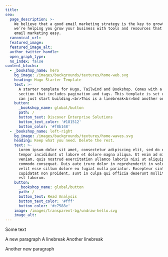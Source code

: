 ```yaml
---
title:
seo:
  page_description: >-
    We believe that a good email marketing strategy is the key to growth. So
    we’re helping you grow your business with tools and resources that make
    email marketing easy.
  canonical_url:
  featured_image:
  featured_image_alt:
  author_twitter_handle:
  open_graph_type:
  no_index: false
content_blocks:
  - _bookshop_name: hero
    bg_image: /images/backgrounds/textures/home-web.svg
    heading: Hugo Starter Template
    text: >-
      A starter template for Hugo, Tailwind and Bookshop. Comes with a blog
      section that includes pagination and tags. This template is set up so you
      can just start building.<br>This is a linebreak<br>And another one
    button:
      _bookshop_name: global/button
      path: /
      button_text: Discover Enterprise Solutions
      button_text_color: '#181512'
      button_color: '#f8b148'
  - _bookshop_name: left-right
    bg_image: /images/backgrounds/textures/home-waves.svg
    heading: Keep what you need. Delete the rest.
    text: >-
      Lorem ipsum dolor sit amet, consectetur adipiscing elit, sed do eiusmod
      tempor incididunt ut labore et dolore magna aliqua. Ut enim ad minim
      veniam, quis nostrud exercitation ullamco laboris nisi ut aliquip ex ea
      commodo consequat. Duis aute irure dolor in reprehenderit in voluptate
      velit esse cillum dolore eu fugiat nulla pariatur. Excepteur sint occaecat
      cupidatat non proident, sunt in culpa qui officia deserunt mollit anim id
      est laborum.
    button:
      _bookshop_name: global/button
      path: /
      button_text: Read Analysis
      button_text_color: '#fff'
      button_color: '#c7588e'
    image: /images/transparent-bg/undraw-hello.svg
    image_alt:
---
```

Some text

A new paragraph
A linebreak
Another linebreak

Another new paragraph